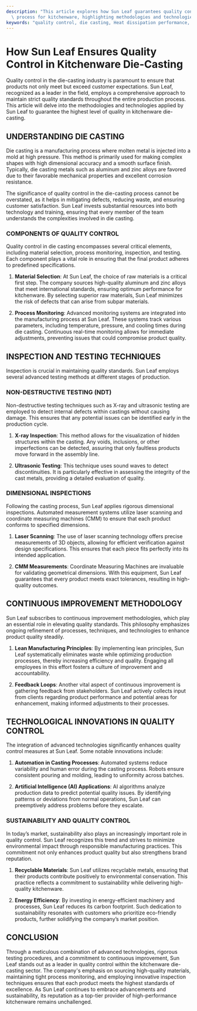 ```yaml
---
description: "This article explores how Sun Leaf guarantees quality control in the die-casting\
  \ process for kitchenware, highlighting methodologies and technologies applied."
keywords: "quality control, die casting, Heat dissipation performance, Die casting process"
---
```

# How Sun Leaf Ensures Quality Control in Kitchenware Die-Casting

Quality control in the die-casting industry is paramount to ensure that products not only meet but exceed customer expectations. Sun Leaf, recognized as a leader in the field, employs a comprehensive approach to maintain strict quality standards throughout the entire production process. This article will delve into the methodologies and technologies applied by Sun Leaf to guarantee the highest level of quality in kitchenware die-casting.

## UNDERSTANDING DIE CASTING

Die casting is a manufacturing process where molten metal is injected into a mold at high pressure. This method is primarily used for making complex shapes with high dimensional accuracy and a smooth surface finish. Typically, die casting metals such as aluminum and zinc alloys are favored due to their favorable mechanical properties and excellent corrosion resistance. 

The significance of quality control in the die-casting process cannot be overstated, as it helps in mitigating defects, reducing waste, and ensuring customer satisfaction. Sun Leaf invests substantial resources into both technology and training, ensuring that every member of the team understands the complexities involved in die casting.

### COMPONENTS OF QUALITY CONTROL

Quality control in die casting encompasses several critical elements, including material selection, process monitoring, inspection, and testing. Each component plays a vital role in ensuring that the final product adheres to predefined specifications.

1. **Material Selection**: At Sun Leaf, the choice of raw materials is a critical first step. The company sources high-quality aluminum and zinc alloys that meet international standards, ensuring optimum performance for kitchenware. By selecting superior raw materials, Sun Leaf minimizes the risk of defects that can arise from subpar materials.

2. **Process Monitoring**: Advanced monitoring systems are integrated into the manufacturing process at Sun Leaf. These systems track various parameters, including temperature, pressure, and cooling times during die casting. Continuous real-time monitoring allows for immediate adjustments, preventing issues that could compromise product quality.

## INSPECTION AND TESTING TECHNIQUES

Inspection is crucial in maintaining quality standards. Sun Leaf employs several advanced testing methods at different stages of production.

### NON-DESTRUCTIVE TESTING (NDT)

Non-destructive testing techniques such as X-ray and ultrasonic testing are employed to detect internal defects within castings without causing damage. This ensures that any potential issues can be identified early in the production cycle.

1. **X-ray Inspection**: This method allows for the visualization of hidden structures within the casting. Any voids, inclusions, or other imperfections can be detected, assuring that only faultless products move forward in the assembly line.

2. **Ultrasonic Testing**: This technique uses sound waves to detect discontinuities. It is particularly effective in assessing the integrity of the cast metals, providing a detailed evaluation of quality.

### DIMENSIONAL INSPECTIONS

Following the casting process, Sun Leaf applies rigorous dimensional inspections. Automated measurement systems utilize laser scanning and coordinate measuring machines (CMM) to ensure that each product conforms to specified dimensions.

1. **Laser Scanning**: The use of laser scanning technology offers precise measurements of 3D objects, allowing for efficient verification against design specifications. This ensures that each piece fits perfectly into its intended application.

2. **CMM Measurements**: Coordinate Measuring Machines are invaluable for validating geometrical dimensions. With this equipment, Sun Leaf guarantees that every product meets exact tolerances, resulting in high-quality outcomes.

## CONTINUOUS IMPROVEMENT METHODOLOGY

Sun Leaf subscribes to continuous improvement methodologies, which play an essential role in elevating quality standards. This philosophy emphasizes ongoing refinement of processes, techniques, and technologies to enhance product quality steadily.

1. **Lean Manufacturing Principles**: By implementing lean principles, Sun Leaf systematically eliminates waste while optimizing production processes, thereby increasing efficiency and quality. Engaging all employees in this effort fosters a culture of improvement and accountability.

2. **Feedback Loops**: Another vital aspect of continuous improvement is gathering feedback from stakeholders. Sun Leaf actively collects input from clients regarding product performance and potential areas for enhancement, making informed adjustments to their processes.

## TECHNOLOGICAL INNOVATIONS IN QUALITY CONTROL

The integration of advanced technologies significantly enhances quality control measures at Sun Leaf. Some notable innovations include:

1. **Automation in Casting Processes**: Automated systems reduce variability and human error during the casting process. Robots ensure consistent pouring and molding, leading to uniformity across batches.

2. **Artificial Intelligence (AI) Applications**: AI algorithms analyze production data to predict potential quality issues. By identifying patterns or deviations from normal operations, Sun Leaf can preemptively address problems before they escalate.

### SUSTAINABILITY AND QUALITY CONTROL

In today’s market, sustainability also plays an increasingly important role in quality control. Sun Leaf recognizes this trend and strives to minimize environmental impact through responsible manufacturing practices. This commitment not only enhances product quality but also strengthens brand reputation.

1. **Recyclable Materials**: Sun Leaf utilizes recyclable metals, ensuring that their products contribute positively to environmental conservation. This practice reflects a commitment to sustainability while delivering high-quality kitchenware.

2. **Energy Efficiency**: By investing in energy-efficient machinery and processes, Sun Leaf reduces its carbon footprint. Such dedication to sustainability resonates with customers who prioritize eco-friendly products, further solidifying the company’s market position.

## CONCLUSION

Through a meticulous combination of advanced technologies, rigorous testing procedures, and a commitment to continuous improvement, Sun Leaf stands out as a leader in quality control within the kitchenware die-casting sector. The company's emphasis on sourcing high-quality materials, maintaining tight process monitoring, and employing innovative inspection techniques ensures that each product meets the highest standards of excellence. As Sun Leaf continues to embrace advancements and sustainability, its reputation as a top-tier provider of high-performance kitchenware remains unchallenged.
